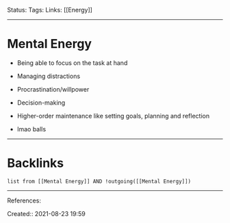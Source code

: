 Status: 
Tags: 
Links: [[Energy]]
___
# Mental Energy
- Being able to focus on the task at hand
- Managing distractions
- Procrastination/willpower
- Decision-making
- Higher-order maintenance like setting goals, planning and reflection

- lmao balls
___
# Backlinks
```dataview
list from [[Mental Energy]] AND !outgoing([[Mental Energy]])
```
___
References:

Created:: 2021-08-23 19:59
